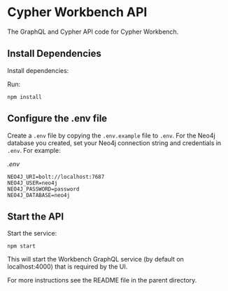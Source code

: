 # Cypher Workbench API
The GraphQL and Cypher API code for Cypher Workbench.

## Install Dependencies 

Install dependencies:

Run:
```
npm install
```

## Configure the .env file
Create a `.env` file by copying the `.env.example` file to `.env`. For the Neo4j database you created, set your Neo4j connection string and credentials in `.env`. For example:

*.env*

```
NEO4J_URI=bolt://localhost:7687
NEO4J_USER=neo4j
NEO4J_PASSWORD=password
NEO4J_DATABASE=neo4j
```

## Start the API

Start the service:

```
npm start
```

This will start the Workbench GraphQL service (by default on localhost:4000) that is required by the UI.

For more instructions see the README file in the parent directory.

